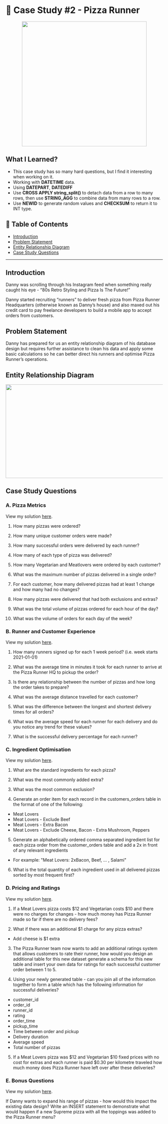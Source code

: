 # 🍕 Case Study #2 - Pizza Runner

<p align="center">
  <img width="400" height="400" src="https://user-images.githubusercontent.com/115451301/216535253-501fbd3a-a0a9-4296-abca-ea4907addd27.png">
</p>

## **What I Learned?** 

- This case study has so many hard questions, but I find it interesting when working on it.
- Working with **DATETIME** data. 
- Using **DATEPART**, **DATEDIFF**
- Use **CROSS APPLY string_split()** to detach data from a row to many rows, then use **STRING_AGG** to combine data from many rows to a row.
- Use **NEWID** to generate random values and **CHECKSUM** to return it to INT type.

## 📘 Table of Contents
- [Introduction](#introduction)
- [Problem Statement](#problem-statement)
- [Entity Relationship Diagram](#entity-relationship-diagram)
- [Case Study Questions](#case-study-questions)

***

## **Introduction**

Danny was scrolling through his Instagram feed when something really caught his eye - “80s Retro Styling and Pizza Is The Future!”

Danny started recruiting “runners” to deliver fresh pizza from Pizza Runner Headquarters (otherwise known as Danny’s house) and also maxed out his credit card to pay freelance developers to build a mobile app to accept orders from customers.

## **Problem Statement**

Danny has prepared for us an entity relationship diagram of his database design but requires further assistance to clean his data and apply some basic calculations so he can better direct his runners and optimise Pizza Runner’s operations.
## **Entity Relationship Diagram**

<p align="center">
  <img width="600" height="300" src="https://user-images.githubusercontent.com/115451301/216538157-d2d2f944-8c99-46c9-9198-2b2f0e94076c.png">
</p>

## **Case Study Questions** 

### A. Pizza Metrics

View my solution [here](https://github.com/hieucabo/8-Week-SQL-Challenge/blob/f540bd0dd67fd0ac71e2f175f39eca19d1b5a60a/Case%20Study%20%232%20-%20Pizza%20Runner/A.%20Pizza%20Metrics.md).

1. How many pizzas were ordered?

2. How many unique customer orders were made?

3. How many successful orders were delivered by each runner?

4. How many of each type of pizza was delivered?

5. How many Vegetarian and Meatlovers were ordered by each customer?

6. What was the maximum number of pizzas delivered in a single order?

7. For each customer, how many delivered pizzas had at least 1 change and how many had no changes?

8. How many pizzas were delivered that had both exclusions and extras?

9. What was the total volume of pizzas ordered for each hour of the day?

10. What was the volume of orders for each day of the week?

### B. Runner and Customer Experience

View my solution [here](https://github.com/hieucabo/8-Week-SQL-Challenge/blob/main/Case%20Study%20%232%20-%20Pizza%20Runner/B.%20Runner%20and%20Customer%20Experience.md).

1. How many runners signed up for each 1 week period? (i.e. week starts 2021-01-01)

2. What was the average time in minutes it took for each runner to arrive at the Pizza Runner HQ to pickup the order?

3. Is there any relationship between the number of pizzas and how long the order takes to prepare?

4. What was the average distance travelled for each customer?

5. What was the difference between the longest and shortest delivery times for all orders?

6. What was the average speed for each runner for each delivery and do you notice any trend for these values?

7. What is the successful delivery percentage for each runner?

### C. Ingredient Optimisation

View my solution [here](https://github.com/hieucabo/8-Week-SQL-Challenge/blob/main/Case%20Study%20%232%20-%20Pizza%20Runner/C.%20Ingredient%20Optimisation.md).

1. What are the standard ingredients for each pizza?

2. What was the most commonly added extra?

3. What was the most common exclusion?

4. Generate an order item for each record in the customers_orders table in the format of one of the following:
- Meat Lovers
- Meat Lovers - Exclude Beef
- Meat Lovers - Extra Bacon
- Meat Lovers - Exclude Cheese, Bacon - Extra Mushroom, Peppers

5. Generate an alphabetically ordered comma separated ingredient list for each pizza order from the customer_orders table and add a 2x in front of any relevant ingredients

- For example: "Meat Lovers: 2xBacon, Beef, ... , Salami"

6. What is the total quantity of each ingredient used in all delivered pizzas sorted by most frequent first?

### D. Pricing and Ratings

View my solution [here](https://github.com/hieucabo/8-Week-SQL-Challenge/blob/main/Case%20Study%20%232%20-%20Pizza%20Runner/D.%20Pricing%20and%20Ratings.md).


1. If a Meat Lovers pizza costs $12 and Vegetarian costs $10 and there were no charges for changes - how much money has Pizza Runner made so far if there are no delivery fees?

2. What if there was an additional $1 charge for any pizza extras?
- Add cheese is $1 extra

3. The Pizza Runner team now wants to add an additional ratings system that allows customers to rate their runner, how would you design an additional table for this new dataset generate a schema for this new table and insert your own data for ratings for each successful customer order between 1 to 5.

4. Using your newly generated table - can you join all of the information together to form a table which has the following information for successful deliveries?
- customer_id
- order_id
- runner_id
- rating
- order_time
- pickup_time
- Time between order and pickup
- Delivery duration
- Average speed
- Total number of pizzas

5. If a Meat Lovers pizza was $12 and Vegetarian $10 fixed prices with no cost for extras and each runner is paid $0.30 per kilometre traveled how much money does Pizza Runner have left over after these deliveries?

### E. Bonus Questions

View my solution [here](https://github.com/hieucabo/8-Week-SQL-Challenge/blob/main/Case%20Study%20%232%20-%20Pizza%20Runner/E.%20Bonus%20Questions.md).

If Danny wants to expand his range of pizzas - how would this impact the existing data design? Write an INSERT statement to demonstrate what would happen if a new Supreme pizza with all the toppings was added to the Pizza Runner menu?
